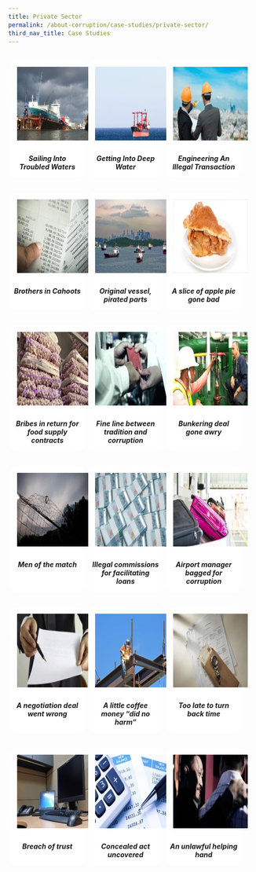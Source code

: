```yaml
---
title: Private Sector
permalink: /about-corruption/case-studies/private-sector/
third_nav_title: Case Studies
---
```


<style>
/*--------------------------------------------------------------
ALYSSA: START OF Private Sector PAGE CARDS FLEXBOX LAYOUT AND STYLES
--------------------------------------------------------------*/

/* refrain from using pure img selector as it changes the logo size */
#private-container > section > div > a > img {
	display: block;
	border: 0;
	width: 100%;
    height: 150px;
    padding: 1em;
    border-radius: 15px 15px 0px 0px;
}

.card {
    flex: 1 0 500px;
    box-sizing: border-box;
    margin: 1rem .25em;
	background: white;
    margin-bottom: 1em;
    /* border: 0.13em solid rgba(0,0,0,.2); */
    border-radius: 15px;
    /* box-shadow: 2px 2px 6px 0px  rgba(0,0,0,0.3); */
}

.card a {
  color: inherit;
  text-decoration: none; /* no underline */
}

.card-content h6 {
	padding: .5em;
	margin-top: 0.5em;
	margin-bottom: .5em;
    font-weight: bold;
    color: inherit;
    text-decoration: none;
}

.card:hover {
    transition: all 0.0s ease-out;
    box-shadow: 0px 4px 8px rgba(38, 38, 38, 0.2);
    /* top: -4px; */
    border: 2px solid #cccccc;
    background-color: white;
    margin-top: 0.5em;
	margin-bottom: .5em;
  }

.card a:hover {
  color: black;
  text-decoration: none; /* no underline */
}

/* Flexbox stuff */

.cards {
    display: flex;
    flex-wrap: wrap;
    margin: 0 auto;
    /* padding: 0 1em; */
    text-align: center;
 }

@media screen and (min-width: 40em) {
    .card {
       max-width: calc(50% -  1em);
    }
}

@media screen and (min-width: 60em) {
    .card {
        max-width: calc(33% - 1em);
    }
}

@media screen and (min-width: 52em) {
    .img {
        max-width: 52em;
    }
}

@media screen and (max-width : 480px) {
	.card { 
        max-width: 100%; }
}

/*--------------------------------------------------------------
ALYSSA: END OF Private Sector PAGE CARDS FLEXBOX LAYOUT AND STYLES
--------------------------------------------------------------*/
</style>



<main id="private-container">
<section class="cards">
    <div class="card">
        <a href="/files/case_pte_sailing-troubled-waters.pdf">
                <img src="/images/case/case_pte_sail-into-water.jpg">
            <div class="card-content">
                <h6>Sailing Into Troubled Waters</h6>
            </div><!-- .card-content -->
        </a>
    </div><!-- .card -->
    <div class="card">
        <a href="/files/case_pte_getting-deep-water.pdf">
                <img src="/images/case/case_pte_get-into-water.jpg">
            <div class="card-content">
                <h6>Getting Into Deep Water</h6>
            </div><!-- .card-content -->
        </a>
    </div><!-- .card -->
    <div class="card">
        <a href="/files/case_pte_getting-deep-water.pdf">
                <img src="/images/case/case_pte_engineer-illegal-trans.jpg">
            <div class="card-content">
                <h6>Engineering An Illegal Transaction</h6>
            </div><!-- .card-content -->
        </a>
    </div><!-- .card -->
    <div class="card">
        <a href="/faq/">
                <img src="/images/case/case_pte_bros-in-cahoots.jpg">
            <div class="card-content">
                <h6>Brothers in Cahoots</h6>
            </div><!-- .card-content -->
        </a>
    </div><!-- .card -->
    <div class="card">
        <a href="/faq/">
                <img src="/images/case/case_pte_ori-vessel-pirated-part.jpg">
            <div class="card-content">
                <h6>Original vessel, pirated parts</h6>
            </div><!-- .card-content -->
        </a>
    </div><!-- .card -->
    <div class="card">
        <a href="/faq/">
                <img src="/images/case/case_pte_bribes-proj-info.jpg">
            <div class="card-content">
                <h6>A slice of apple pie gone bad</h6>
            </div><!-- .card-content -->
        </a>
    </div><!-- .card -->
    <div class="card">
        <a href="/faq/">
                <img src="/images/case/case_pte_bribes-for-contracts.jpg">
            <div class="card-content">
                <h6>Bribes in return for food supply contracts</h6>
            </div><!-- .card-content -->
        </a>
    </div><!-- .card -->
    <div class="card">
    	<a href="/faq/">
           	<img src="/images/case/case_pte_trad-corrupt.jpg">
           <div class="card-content">
           	<h6>Fine line between tradition and corruption</h6>
           </div><!-- .card-content -->
    	</a>
    </div><!-- .card -->
    <div class="card">
        <a href="/faq/">
                <img src="/images/case/case_pte_bunker-deal.jpg">
            <div class="card-content">
                <h6>Bunkering deal gone awry</h6>
            </div><!-- .card-content -->
        </a>
    </div><!-- .card -->
    <div class="card">
        <a href="/faq/">
                <img src="/images/case/case_pte_match-fix.jpg">
            <div class="card-content">
                <h6>Men of the match</h6>
            </div><!-- .card-content -->
        </a>
    </div><!-- .card -->
    <div class="card">
        <a href="/faq/">
                <img src="/images/case/case_pte_illegal-comm.jpg">
            <div class="card-content">
                <h6>Illegal commissions for facilitating loans</h6>
            </div><!-- .card-content -->
        </a>
    </div><!-- .card -->
    <div class="card">
        <a href="/faq/">
                <img src="/images/case/case_pte_bagged-for-corrupt.jpg">
            <div class="card-content">
                <h6>Airport manager bagged for corruption</h6>
            </div><!-- .card-content -->
        </a>
    </div><!-- .card -->
    <div class="card">
        <a href="/faq/">
                <img src="/images/case/case_pte_nego-went-wrong.jpg">
            <div class="card-content">
                <h6>A negotiation deal went wrong</h6>
            </div><!-- .card-content -->
        </a>
    </div><!-- .card -->
    <div class="card">
        <a href="/faq/">
                <img src="/images/case/case_pte_coffee-money.jpg">
            <div class="card-content">
                <h6>A little coffee money “did no harm”</h6>
            </div><!-- .card-content -->
        </a>
    </div><!-- .card -->
    <div class="card">
        <a href="/faq/">
                <img src="/images/case/case_pte_turn-back-time.jpg">
            <div class="card-content">
                <h6>Too late to turn back time</h6>
            </div><!-- .card-content -->
        </a>
    </div><!-- .card -->
    <div class="card">
        <a href="/faq/">
                <img src="/images/case/case_pte_breach-trust.jpg">
            <div class="card-content">
                <h6>Breach of trust</h6>
            </div><!-- .card-content -->
        </a>
    </div><!-- .card -->
    <div class="card">
        <a href="/faq/">
                <img src="/images/case/case_pte_concealed-act.jpg">
            <div class="card-content">
                <h6>Concealed act uncovered</h6>
            </div><!-- .card-content -->
        </a>
    </div><!-- .card -->
    <div class="card">
        <a href="/faq/">
                <img src="/images/case/case_pte_unlawful-hand.jpg">
            <div class="card-content">
                <h6>An unlawful helping hand</h6>
            </div><!-- .card-content -->
        </a>
    </div><!-- .card -->

</section><!-- .cards -->


</main>
